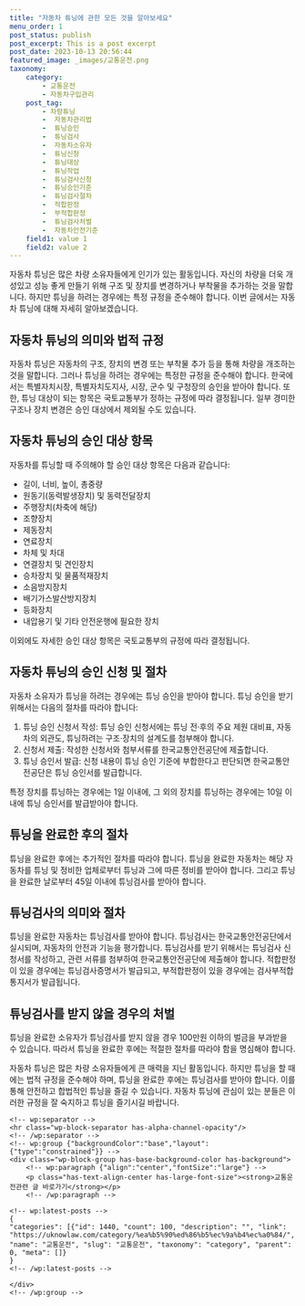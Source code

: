 ```yaml
---
title: "자동차 튜닝에 관한 모든 것을 알아보세요"
menu_order: 1
post_status: publish
post_excerpt: This is a post excerpt
post_date: 2023-10-13 20:56:44
featured_image: _images/교통운전.png
taxonomy:
    category:
        - 교통운전
        - 자동차구입관리
    post_tag:
        - 차량튜닝
        -  자동차관리법
        -  튜닝승인
        -  튜닝검사
        -  자동차소유자
        -  튜닝신청
        -  튜닝대상
        -  튜닝작업
        -  튜닝검사신청
        -  튜닝승인기준
        -  튜닝검사절차
        -  적합판정
        -  부적합판정
        -  튜닝검사처벌
        -  자동차안전기준
    field1: value 1
    field2: value 2
---
```




자동차 튜닝은 많은 차량 소유자들에게 인기가 있는 활동입니다. 자신의 차량을 더욱 개성있고 성능 좋게 만들기 위해 구조 및 장치를 변경하거나 부착물을 추가하는 것을 말합니다. 하지만 튜닝을 하려는 경우에는 특정 규정을 준수해야 합니다. 이번 글에서는 자동차 튜닝에 대해 자세히 알아보겠습니다.

## 자동차 튜닝의 의미와 법적 규정

자동차 튜닝은 자동차의 구조, 장치의 변경 또는 부착물 추가 등을 통해 차량을 개조하는 것을 말합니다. 그러나 튜닝을 하려는 경우에는 특정한 규정을 준수해야 합니다. 한국에서는 특별자치시장, 특별자치도지사, 시장, 군수 및 구청장의 승인을 받아야 합니다. 또한, 튜닝 대상이 되는 항목은 국토교통부가 정하는 규정에 따라 결정됩니다. 일부 경미한 구조나 장치 변경은 승인 대상에서 제외될 수도 있습니다.

## 자동차 튜닝의 승인 대상 항목

자동차를 튜닝할 때 주의해야 할 승인 대상 항목은 다음과 같습니다:

- 길이, 너비, 높이, 총중량
- 원동기(동력발생장치) 및 동력전달장치
- 주행장치(차축에 해당)
- 조향장치
- 제동장치
- 연료장치
- 차체 및 차대
- 연결장치 및 견인장치
- 승차장치 및 물품적재장치
- 소음방지장치
- 배기가스발산방지장치
- 등화장치
- 내압용기 및 기타 안전운행에 필요한 장치

이외에도 자세한 승인 대상 항목은 국토교통부의 규정에 따라 결정됩니다.

## 자동차 튜닝의 승인 신청 및 절차

자동차 소유자가 튜닝을 하려는 경우에는 튜닝 승인을 받아야 합니다. 튜닝 승인을 받기 위해서는 다음의 절차를 따라야 합니다:

1. 튜닝 승인 신청서 작성: 튜닝 승인 신청서에는 튜닝 전·후의 주요 제원 대비표, 자동차의 외관도, 튜닝하려는 구조·장치의 설계도를 첨부해야 합니다.
2. 신청서 제출: 작성한 신청서와 첨부서류를 한국교통안전공단에 제출합니다.
3. 튜닝 승인서 발급: 신청 내용이 튜닝 승인 기준에 부합한다고 판단되면 한국교통안전공단은 튜닝 승인서를 발급합니다.

특정 장치를 튜닝하는 경우에는 1일 이내에, 그 외의 장치를 튜닝하는 경우에는 10일 이내에 튜닝 승인서를 발급받아야 합니다.

## 튜닝을 완료한 후의 절차

튜닝을 완료한 후에는 추가적인 절차를 따라야 합니다. 튜닝을 완료한 자동차는 해당 자동차를 튜닝 및 정비한 업체로부터 튜닝과 그에 따른 정비를 받아야 합니다. 그리고 튜닝을 완료한 날로부터 45일 이내에 튜닝검사를 받아야 합니다.

## 튜닝검사의 의미와 절차

튜닝을 완료한 자동차는 튜닝검사를 받아야 합니다. 튜닝검사는 한국교통안전공단에서 실시되며, 자동차의 안전과 기능을 평가합니다. 튜닝검사를 받기 위해서는 튜닝검사 신청서를 작성하고, 관련 서류를 첨부하여 한국교통안전공단에 제출해야 합니다. 적합판정이 있을 경우에는 튜닝검사증명서가 발급되고, 부적합판정이 있을 경우에는 검사부적합 통지서가 발급됩니다.

## 튜닝검사를 받지 않을 경우의 처벌

튜닝을 완료한 소유자가 튜닝검사를 받지 않을 경우 100만원 이하의 벌금을 부과받을 수 있습니다. 따라서 튜닝을 완료한 후에는 적절한 절차를 따라야 함을 명심해야 합니다.

자동차 튜닝은 많은 차량 소유자들에게 큰 매력을 지닌 활동입니다. 하지만 튜닝을 할 때에는 법적 규정을 준수해야 하며, 튜닝을 완료한 후에는 튜닝검사를 받아야 합니다. 이를 통해 안전하고 합법적인 튜닝을 즐길 수 있습니다. 자동차 튜닝에 관심이 있는 분들은 이러한 규정을 잘 숙지하고 튜닝을 즐기시길 바랍니다.


    <!-- wp:separator -->
    <hr class="wp-block-separator has-alpha-channel-opacity"/>
    <!-- /wp:separator -->
    <!-- wp:group {"backgroundColor":"base","layout":{"type":"constrained"}} -->
    <div class="wp-block-group has-base-background-color has-background">
        <!-- wp:paragraph {"align":"center","fontSize":"large"} -->
        <p class="has-text-align-center has-large-font-size"><strong>교통운전관련 글 바로가기</strong></p>
        <!-- /wp:paragraph -->
        
    <!-- wp:latest-posts -->
    {
    "categories": [{"id": 1440, "count": 100, "description": "", "link": "https://uknowlaw.com/category/%ea%b5%90%ed%86%b5%ec%9a%b4%ec%a0%84/", "name": "교통운전", "slug": "교통운전", "taxonomy": "category", "parent": 0, "meta": []}
    }
    <!-- /wp:latest-posts -->
    
    </div>
    <!-- /wp:group -->
    